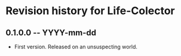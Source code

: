 # Revision history for Life-Colector

## 0.1.0.0 -- YYYY-mm-dd

* First version. Released on an unsuspecting world.

